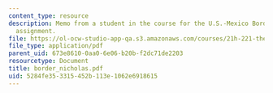 ```yaml
---
content_type: resource
description: Memo from a student in the course for the U.S.-Mexico Border Relations
  assignment.
file: https://ol-ocw-studio-app-qa.s3.amazonaws.com/courses/21h-221-the-places-of-migration-in-united-states-history-fall-2006/5284fe353315452b113e1062e6918615_border_nicholas.pdf
file_type: application/pdf
parent_uid: 673e8610-0aa0-6e06-b20b-f2dc71de2203
resourcetype: Document
title: border_nicholas.pdf
uid: 5284fe35-3315-452b-113e-1062e6918615
---
```

